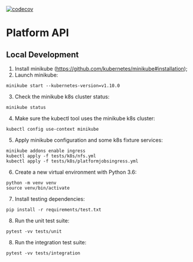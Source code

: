 [![codecov](https://codecov.io/gh/neuromation/platform-api/branch/master/graph/badge.svg?token=UhSf3Bzfe0)](https://codecov.io/gh/neuromation/platform-api)
# Platform API

## Local Development
1. Install minikube (https://github.com/kubernetes/minikube#installation);
2. Launch minikube:
```shell
minikube start --kubernetes-version=v1.10.0
```
3. Check the minikube k8s cluster status:
```shell
minikube status
```
4. Make sure the kubectl tool uses the minikube k8s cluster:
```shell
kubectl config use-context minikube
```
5. Apply minikube configuration and some k8s fixture services:
```shell
minikube addons enable ingress
kubectl apply -f tests/k8s/nfs.yml
kubectl apply -f tests/k8s/platformjobsingress.yml
```
6. Create a new virtual environment with Python 3.6:
```shell
python -m venv venv
source venv/bin/activate
```
7. Install testing dependencies:
```shell
pip install -r requirements/test.txt
```
8. Run the unit test suite:
```shell
pytest -vv tests/unit
```
8. Run the integration test suite:
```shell
pytest -vv tests/integration
```
